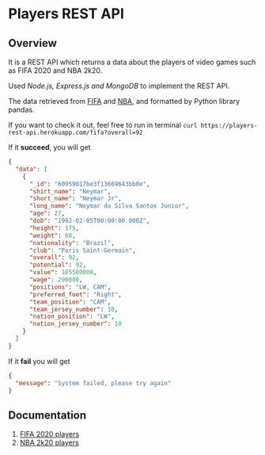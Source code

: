 # Players REST API
## Overview
It is a REST API which returns a data about the players of video games such as FIFA 2020 and NBA 2k20.


Used *Node.js, Express.js and MongoDB* to implement the REST API.

The data retrieved from [FIFA](https://www.kaggle.com/stefanoleone992/fifa-20-complete-player-dataset) and [NBA](https://www.kaggle.com/isaienkov/nba2k20-player-dataset), and formatted by Python library pandas.

If you want to check it out, feel free to run in terminal ```curl https://players-rest-api.herokuapp.com/fifa?overall=92```

If it **succeed**, you will get 
```json
{
  "data": [
    {
      "_id": "60959017be3f13669643bb0e",
      "shirt_name": "Neymar",
      "short_name": "Neymar Jr",
      "long_name": "Neymar da Silva Santos Junior",
      "age": 27,
      "dob": "1992-02-05T00:00:00.000Z",
      "height": 175,
      "weight": 68,
      "nationality": "Brazil",
      "club": "Paris Saint-Germain",
      "overall": 92,
      "potential": 92,
      "value": 105500000,
      "wage": 290000,
      "positions": "LW, CAM",
      "preferred_foot": "Right",
      "team_position": "CAM",
      "team_jersey_number": 10,
      "nation_position": "LW",
      "nation_jersey_number": 10
    }
  ]
}
```
If it **fail** you will get
```json
{
  "message": "System failed, please try again"
}
```

## Documentation
1. [FIFA 2020 players](/docs/fifa.md)
2. [NBA 2k20 players](/docs/nba.md)
